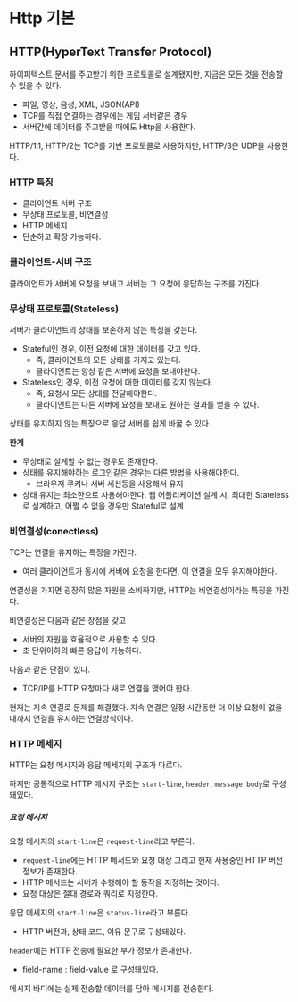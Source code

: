 Http 기본
==
## HTTP(HyperText Transfer Protocol)
하이퍼텍스트 문서를 주고받기 위한 프로토콜로 설계됐지만, 지금은 모든 것을 전송할 수 있을 수 있다.
- 파일, 영상, 음성, XML, JSON(API)
- TCP를 직접 연결하는 경우에는 게임 서버같은 경우
- 서버간에 데이터를 주고받을 때에도 Http을 사용한다.

HTTP/1.1, HTTP/2는 TCP를 기반 프로토콜로 사용하지만, HTTP/3은 UDP을 사용한다.

### HTTP 특징
- 클라이언트 서버 구조
- 무상태 프로토콜, 비연결성
- HTTP 메세지
- 단순하고 확장 가능하다.

### 클라이언트-서버 구조
클라이언트가 서버에 요청을 보내고 서버는 그 요청에 응답하는 구조를 가진다.

### 무상태 프로토콜(Stateless)
서버가 클라이언트의 상태를 보존하지 않는 특징을 갖는다.
- Stateful인 경우, 이전 요청에 대한 데이터를 갖고 있다.
  - 즉, 클라이언트의 모든 상태를 가지고 있는다.
  - 클라이언트는 항상 같은 서버에 요청을 보내야한다.
- Stateless인 경우, 이전 요청에 대한 데이터를 갖지 않는다.
  - 즉, 요청시 모든 상태를 전달해야한다.
  - 클라이언트는 다른 서버에 요청을 보내도 원하는 결과를 얻을 수 있다.

상태를 유지하지 않는 특징으로 응답 서버를 쉽게 바꿀 수 있다.

**한계**

- 무상태로 설계할 수 없는 경우도 존재한다.
- 상태를 유지해야하는 로그인같은 경우는 다른 방법을 사용해야한다.
  - 브라우저 쿠키나 서버 세션등을 사용해서 유지
- 상태 유지는 최소한으로 사용해야한다.
웹 어플리케이션 설계 시, 최대한 Stateless로 설계하고, 어쩔 수 없을 경우만 Stateful로 설계


### 비연결성(conectless)
TCP는 연결을 유지하는 특징을 가진다.
- 여러 클라이언트가 동시에 서버에 요청을 한다면, 이 연결을 모두 유지해야한다.

연결성을 가지면 굉장히 많은 자원을 소비하지만, HTTP는 비연결성이라는 특징을 가진다.

비연결성은 다음과 같은 장점을 갖고
- 서버의 자원을 효율적으로 사용할 수 있다. 
- 초 단위이하의 빠른 응답이 가능하다.

다음과 같은 단점이 있다.
- TCP/IP를 HTTP 요청마다 새로 연결을 맺어야 한다.

현재는 지속 연결로 문제를 해결했다. 지속 연결은 일정 시간동안 더 이상 요청이 없을 때까지 연결을 유지하는 연결방식이다. 


### HTTP 메세지 
HTTP는 요청 메시지와 응답 메세지의 구조가 다르다.

하지만 공통적으로 HTTP 메시지 구조는 `start-line`, `header`, `message body`로 구성돼있다.

##### 요청 메시지
요청 메시지의 `start-line`은 `request-line`라고 부른다.
 - `request-line`에는 HTTP 메서드와 요청 대상 그리고 현재 사용중인 HTTP 버전 정보가 존재한다.
  - HTTP 메서드는 서버가 수행해야 할 동작을 지정하는 것이다.
  - 요청 대상은 절대 경로와 쿼리로 지정한다.

응답 메세지의 `start-line`은 `status-line`라고 부른다.
- HTTP 버전과, 상태 코드, 이유 문구로 구성돼있다.

`header`에는 HTTP 전송에 필요한 부가 정보가 존재한다.
- field-name : field-value 로 구성돼있다.

메시지 바디에는 실제 전송할 데이터를 담아 메시지를 전송한다.



